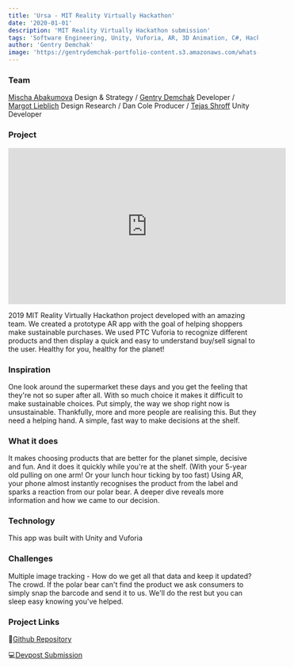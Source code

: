 ```yaml
---
title: 'Ursa - MIT Reality Virtually Hackathon'
date: '2020-01-01'
description: 'MIT Reality Virtually Hackathon submission'
tags: 'Software Engineering, Unity, Vuforia, AR, 3D Animation, C#, Hackathon'
author: 'Gentry Demchak'
image: 'https://gentrydemchak-portfolio-content.s3.amazonaws.com/whats-in-store-ursa.JPG'
---
```



### Team

[Mischa Abakumova]() Design & Strategy / [Gentry Demchak](https://portfolio.gentrydemchak.com) Developer / [Margot Lieblich]() Design Research / Dan Cole Producer / [Tejas Shroff](https://www.tejasshroff.com/) Unity Developer

### Project

<iframe width="560" height="315" src="https://www.youtube.com/embed/-vN5sSfZQ04" title="YouTube video player" frameborder="0" allow="accelerometer; autoplay; clipboard-write; encrypted-media; gyroscope; picture-in-picture; web-share" allowfullscreen></iframe>

2019 MIT Reality Virtually Hackathon project developed with an amazing team. We created a prototype AR app with the goal of helping shoppers make sustainable purchases. We used PTC Vuforia to recognize different products and then display a quick and easy to understand buy/sell signal to the user. Healthy for you, healthy for the planet!

### Inspiration

One look around the supermarket these days and you get the feeling that they're not so super after all. With so much choice it makes it difficult to make sustainable choices. Put simply, the way we shop right now is unsustainable. Thankfully, more and more people are realising this. But they need a helping hand. A simple, fast way to make decisions at the shelf.

### What it does

It makes choosing products that are better for the planet simple, decisive and fun. And it does it quickly while you're at the shelf. (With your 5-year old pulling on one arm! Or your lunch hour ticking by too fast) Using AR, your phone almost instantly recognises the product from the label and sparks a reaction from our polar bear. A deeper dive reveals more information and how we came to our decision.

### Technology

This app was built with Unity and Vuforia

### Challenges

Multiple image tracking - How do we get all that data and keep it updated? The crowd. If the polar bear can't find the product we ask consumers to simply snap the barcode and send it to us. We'll do the rest but you can sleep easy knowing you've helped.

### Project Links

🐙[Github Repository](https://github.com/RealityVirtually2019/Ursa)

💻[Devpost Submission](https://devpost.com/software/shopgood)